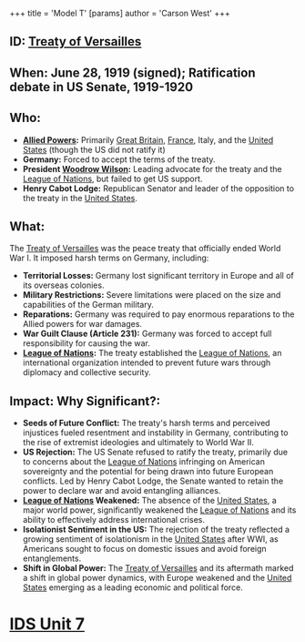 +++
 title = 'Model T'
[params]
	author = 'Carson West'
+++
## ID: [Treaty of Versailles](./../treaty-of-versailles/)

## When: June 28, 1919 (signed); Ratification debate in US Senate, 1919-1920

## Who:
*   **[Allied Powers](./../allied-powers/):** Primarily [Great Britain](./../great-britain/), [France](./../france/), Italy, and the [United States](./../united-states/) (though the US did not ratify it)
*   **Germany:** Forced to accept the terms of the treaty.
*   **President [Woodrow Wilson](./../woodrow-wilson/):** Leading advocate for the treaty and the [League of Nations](./../league-of-nations/), but failed to get US support.
*   **Henry Cabot Lodge:** Republican Senator and leader of the opposition to the treaty in the [United States](./../united-states/).

## What:

The [Treaty of Versailles](./../treaty-of-versailles/) was the peace treaty that officially ended World War I. It imposed harsh terms on Germany, including:

*   **Territorial Losses:** Germany lost significant territory in Europe and all of its overseas colonies.
*   **Military Restrictions:** Severe limitations were placed on the size and capabilities of the German military.
*   **Reparations:** Germany was required to pay enormous reparations to the Allied powers for war damages.
*   **War Guilt Clause (Article 231):** Germany was forced to accept full responsibility for causing the war.
*   **[League of Nations](./../league-of-nations/):** The treaty established the [League of Nations](./../league-of-nations/), an international organization intended to prevent future wars through diplomacy and collective security.

## Impact: Why Significant?:

*   **Seeds of Future Conflict:** The treaty's harsh terms and perceived injustices fueled resentment and instability in Germany, contributing to the rise of extremist ideologies and ultimately to World War II.
*   **US Rejection:** The US Senate refused to ratify the treaty, primarily due to concerns about the [League of Nations](./../league-of-nations/) infringing on American sovereignty and the potential for being drawn into future European conflicts. Led by Henry Cabot Lodge, the Senate wanted to retain the power to declare war and avoid entangling alliances.
*   **[League of Nations](./../league-of-nations/) Weakened:** The absence of the [United States](./../united-states/), a major world power, significantly weakened the [League of Nations](./../league-of-nations/) and its ability to effectively address international crises.
*   **Isolationist Sentiment in the US:** The rejection of the treaty reflected a growing sentiment of isolationism in the [United States](./../united-states/) after WWI, as Americans sought to focus on domestic issues and avoid foreign entanglements.
*   **Shift in Global Power:** The [Treaty of Versailles](./../treaty-of-versailles/) and its aftermath marked a shift in global power dynamics, with Europe weakened and the [United States](./../united-states/) emerging as a leading economic and political force.

# [IDS Unit 7](./../ids-unit-7/)